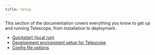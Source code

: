 ```yaml
---
title: Setup
---
```


This section of the documentation covers everything you know to get up and running Telescope, from installation to deployment.

* [Quickstart (local run)](quickstart.md)
* [Development environment setup for Telescope](development.md)
* [Config file options](config.md)
